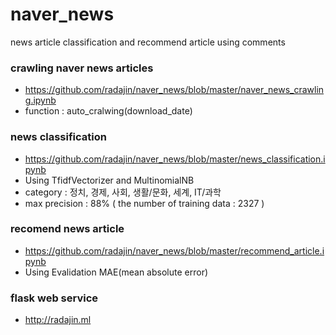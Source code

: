 # naver_news
news article classification and recommend article using comments

### crawling naver news articles
- https://github.com/radajin/naver_news/blob/master/naver_news_crawling.ipynb
- function : auto_cralwing(download_date)

### news classification 
- https://github.com/radajin/naver_news/blob/master/news_classification.ipynb
- Using TfidfVectorizer and MultinomialNB
- category : 정치, 경제, 사회, 생활/문화, 세계, IT/과학
- max precision : 88% ( the number of training data : 2327 )

### recomend news article
- https://github.com/radajin/naver_news/blob/master/recommend_article.ipynb
- Using Evalidation MAE(mean absolute error)

### flask web service
- http://radajin.ml
